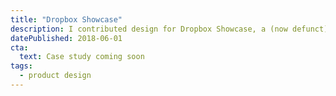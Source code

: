 ```yaml
---
title: "Dropbox Showcase"
description: I contributed design for Dropbox Showcase, a (now defunct) tool to help creatives show their work to clients and receive feedback.
datePublished: 2018-06-01
cta:
  text: Case study coming soon
tags:
  - product design
---
```

